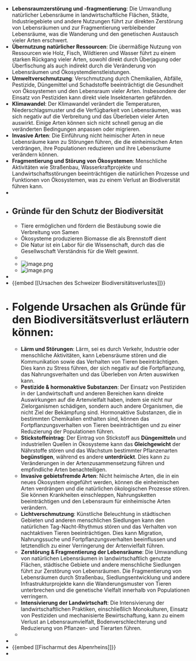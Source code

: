 - **Lebensraumzerstörung und -fragmentierung**: Die Umwandlung natürlicher Lebensräume in landwirtschaftliche Flächen, Städte, Industriegebiete und andere Nutzungen führt zur direkten Zerstörung von Lebensräumen und zur Fragmentierung verbleibender Lebensräume, was die Wanderung und den genetischen Austausch vieler Arten erschwert.
- **Übernutzung natürlicher Ressourcen**: Die übermäßige Nutzung von Ressourcen wie Holz, Fisch, Wildtieren und Wasser führt zu einem starken Rückgang vieler Arten, sowohl direkt durch Überjagung oder Überfischung als auch indirekt durch die Veränderung von Lebensräumen und Ökosystemdienstleistungen.
- **Umweltverschmutzung**: Verschmutzung durch Chemikalien, Abfälle, Pestizide, Düngemittel und Schadstoffe beeinträchtigt die Gesundheit von Ökosystemen und den Lebensraum vieler Arten. Insbesondere der Einsatz von Pestiziden kann direkt viele Insektenarten gefährden.
- **Klimawandel**: Der Klimawandel verändert die Temperaturen, Niederschlagsmuster und die Verfügbarkeit von Lebensräumen, was sich negativ auf die Verbreitung und das Überleben vieler Arten auswirkt. Einige Arten können sich nicht schnell genug an die veränderten Bedingungen anpassen oder migrieren.
- **Invasive Arten**: Die Einführung nicht heimischer Arten in neue Lebensräume kann zu Störungen führen, die die einheimischen Arten verdrängen, ihre Populationen reduzieren und ihre Lebensräume verändern können.
- **Fragmentierung und Störung von Ökosystemen**: Menschliche Aktivitäten wie Straßenbau, Wasserkraftprojekte und Landwirtschaftsstörungen beeinträchtigen die natürlichen Prozesse und Funktionen von Ökosystemen, was zu einem Verlust an Biodiversität führen kann.
-
- ## Gründe für den Schutz der Biodiversität
	- Tiere ermöglichen und fördern die Bestäubung sowie die Verbreitung von Samen
	- Ökosysteme produzieren Biomasse die als Brennstoff dient
	- Die Natur ist ein Labor für die Wissenschaft, durch das die Gesellwschaft Verständnis für die Welt gewinnt.
	-
	- ![image.png](../assets/image_1713628638582_0.png)
	- ![image.png](../assets/image_1713628653467_0.png)
-
- {{embed [[Ursachen des Schweizer Biodiversitätsverlustes]]}}
- # Folgende Ursachen als Gründe für den Biodiversitätsverlust erläutern können:
	- **Lärm und Störungen**: Lärm, sei es durch Verkehr, Industrie oder menschliche Aktivitäten, kann Lebensräume stören und die Kommunikation sowie das Verhalten von Tieren beeinträchtigen. Dies kann zu Stress führen, der sich negativ auf die Fortpflanzung, das Nahrungsverhalten und das Überleben von Arten auswirken kann.
	- **Pestizide & hormonaktive Substanzen**: Der Einsatz von Pestiziden in der Landwirtschaft und anderen Bereichen kann direkte Auswirkungen auf die Artenvielfalt haben, indem sie nicht nur Zielorganismen schädigen, sondern auch andere Organismen, die nicht Ziel der Bekämpfung sind. Hormonaktive Substanzen, die in bestimmten Chemikalien enthalten sind, können das Fortpflanzungsverhalten von Tieren beeinträchtigen und zu einer Reduzierung der Populationen führen.
	- **Stickstoffeintrag**: Der Eintrag von Stickstoff aus **Düngemitteln** und industriellen Quellen in Ökosysteme kann das **Gleichgewicht** der Nährstoffe stören und das Wachstum bestimmter Pflanzenarten **begünstigen**, während es andere **unterdrückt**. Dies kann zu Veränderungen in der Artenzusammensetzung führen und empfindliche Arten benachteiligen.
	- **Invasive gebietsfremde Arten**: Nicht heimische Arten, die in ein neues Ökosystem eingeführt werden, können die einheimischen Arten verdrängen und die natürlichen ökologischen Prozesse stören. Sie können Krankheiten einschleppen, Nahrungsketten beeinträchtigen und den Lebensraum für einheimische Arten verändern.
	- **Lichtverschmutzung**: Künstliche Beleuchtung in städtischen Gebieten und anderen menschlichen Siedlungen kann den natürlichen Tag-Nacht-Rhythmus stören und das Verhalten von nachtaktiven Tieren beeinträchtigen. Dies kann Migration, Nahrungssuche und Fortpflanzungsverhalten beeinflussen und letztendlich zu einer Verringerung der Artenvielfalt führen.
	- **Zerstörung & Fragmentierung der Lebensräume**: Die Umwandlung von natürlichen Lebensräumen in landwirtschaftlich genutzte Flächen, städtische Gebiete und andere menschliche Siedlungen führt zur Zerstörung von Lebensräumen. Die Fragmentierung von Lebensräumen durch Straßenbau, Siedlungsentwicklung und andere Infrastrukturprojekte kann die Wanderungsmuster von Tieren unterbrechen und die genetische Vielfalt innerhalb von Populationen verringern.
	- **Intensivierung der Landwirtschaft**: Die Intensivierung der landwirtschaftlichen Praktiken, einschließlich Monokulturen, Einsatz von Pestiziden und mechanisierte Bewirtschaftung, kann zu einem Verlust an Lebensraumvielfalt, Bodenverschlechterung und Reduzierung von Pflanzen- und Tierarten führen.
	-
-
- {{embed [[Fischarmut des Alpenrheins]]}}
-